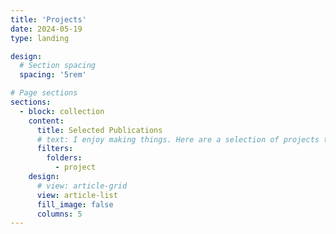 ```yaml
---
title: 'Projects'
date: 2024-05-19
type: landing

design:
  # Section spacing
  spacing: '5rem'

# Page sections
sections:
  - block: collection
    content:
      title: Selected Publications
      # text: I enjoy making things. Here are a selection of projects that I have worked on over the years.
      filters:
        folders:
          - project
    design:
      # view: article-grid
      view: article-list
      fill_image: false
      columns: 5
---
```


